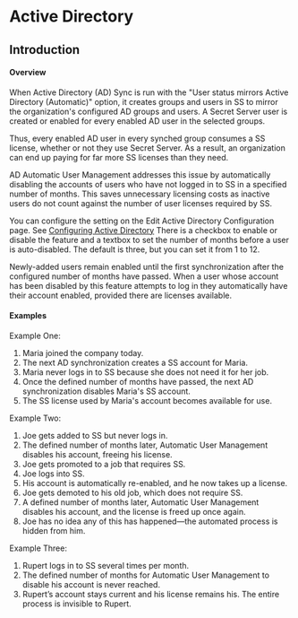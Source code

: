 [title]: # (Active Directory)
[tags]: # (XXX)
[priority]: # (500)

# Active Directory

## Introduction

#### Overview

When Active Directory (AD) Sync is run with the "User status mirrors Active Directory (Automatic)" option, it creates groups and users in SS to mirror the organization's configured AD groups and users. A Secret Server user is created or enabled for every enabled AD user in the selected groups.

Thus, every enabled AD user in every synched group consumes a SS license, whether or not they use Secret Server. As a result, an organization can end up paying for far more SS licenses than they need.

AD Automatic User Management addresses this issue by automatically disabling the accounts of users who have not logged in to SS in a specified number of months. This saves unnecessary licensing costs as inactive users do not count against the number of user licenses required by SS.

You can configure the setting on the Edit Active Directory Configuration page. See [Configuring Active Directory](#configuring-active-directory) There is a checkbox to enable or disable the feature and a textbox to set the number of months before a user is auto-disabled. The default is three, but you can set it from 1 to 12.

Newly-added users remain enabled until the first synchronization after the configured number of months have passed. When a user whose account has been disabled by this feature attempts to log in they automatically have their account enabled, provided there are licenses available.

#### Examples

Example One:

1. Maria joined the company today.
1. The next AD synchronization creates a SS account for Maria.
1. Maria never logs in to SS because she does not need it for her job.
1. Once the defined number of months have passed, the next AD synchronization disables Maria's SS account.
1. The SS license used by Maria's account becomes available for use.

Example Two:

1. Joe gets added to SS but never logs in.
1. The defined number of months later, Automatic User Management disables his account, freeing his license.
1. Joe gets promoted to a job that requires SS.
1. Joe logs into SS.
1. His account is automatically re-enabled, and he now takes up a license. 
1. Joe gets demoted to his old job, which does not require SS.
1. A defined number of months later, Automatic User Management disables his account, and the license is freed up once again.
1. Joe has no idea any of this has happened—the automated process is hidden from him.

Example Three:

1. Rupert logs in to SS several times per month.
1. The defined number of months for Automatic User Management to disable his account is never reached.
1. Rupert’s account stays current and his license remains his. The entire process is invisible to Rupert.

